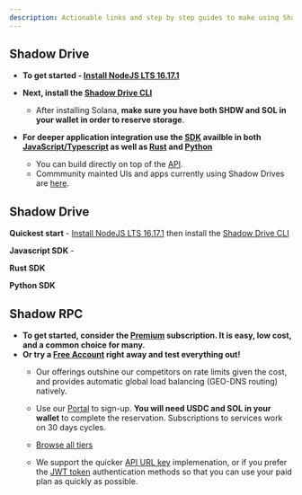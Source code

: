 ```yaml
---
description: Actionable links and step by step guides to make using Shadow Cloud services as easy as possible!
---
```


## Shadow Drive

* **To get started - [Install NodeJS LTS 16.17.1](https://nodejs.org/en/download/)**
* **Next, install the [Shadow Drive CLI](/build/shadow-drive/README.md)**
    * After installing Solana, **make sure you have both SHDW and SOL in your wallet in order to reserve storage**.
* **For deeper application integration use the [SDK](shadow-drive/the-sdk.md) availble in both [JavaScript/Typescript](https://www.npmjs.com/package/@shadow-drive/sdk) as well as [Rust](https://crates.io/crates/shadow-drive-rust) and [Python]()**

    * You can build directly on top of the [API](shadow-drive/the-api.md).
    * Commmunity mainted UIs and apps currently using Shadow Drives are [here](shadow-drive/community-mainted-uis.md).


## Shadow Drive

**Quickest start** - [Install NodeJS LTS 16.17.1](https://nodejs.org/en/download/) then install the [Shadow Drive CLI](/build/shadow-drive/README.md)

**Javascript SDK** - []()

**Rust SDK**

**Python SDK** 

## Shadow RPC

* **To get started, consider the [Premium](shadow-rpc/README.md) subscription. It is easy, low cost, and a common choice for many.**
* **Or try a [Free Account](shadow-rpc/reserve-shadow-rpc-account.md) right away and test everything out!**
    * Our offerings outshine our competitors on rate limits given the cost, and provides automatic global load balancing (GEO-DNS routing) natively.

    * Use our [Portal](https://portal.genesysgo.net/premium/reserve) to sign-up. **You will need USDC and SOL in your wallet** to complete the reservation. Subscriptions to services work on 30 days cycles.

    * [Browse all tiers](shadow-rpc/README.md)

    * We support the quicker [API URL key](shadow-rpc/authentication.md) implemenation, or if you prefer the [JWT token](shadow-rpc/authentication.md) authentication methods so that you can use your paid plan as quickly as possible. 


